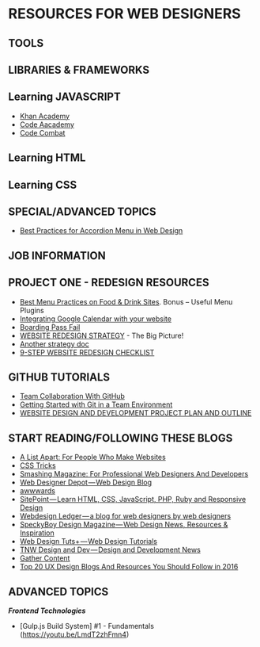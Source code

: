# RESOURCES FOR WEB DESIGNERS

## TOOLS

## LIBRARIES & FRAMEWORKS

## Learning JAVASCRIPT
- [Khan Academy](https://www.khanacademy.org/computing/computer-programming/programming/intro-to-programming/a/learning-programming-on-khan-academy)
- [Code Aacademy](https://www.codecademy.com/learn/javascript)
- [Code Combat](https://codecombat.com)

## Learning HTML

## Learning CSS

## SPECIAL/ADVANCED TOPICS
- [Best Practices for Accordion Menu in Web Design](https://webdesignledger.com/best-practices-accordions-in-web-design/)

## JOB INFORMATION

## PROJECT ONE - REDESIGN RESOURCES
- [Best Menu Practices on Food & Drink Sites](http://www.templatemonster.com/blog/food-and-drink-menu-designs-inspiration-and-free-menu-plugins/). Bonus – Useful Menu Plugins
- [Integrating Google Calendar with your website](http://www.webdesignerdepot.com/2012/04/integrating-google-calendar-with-your-website/)
- [Boarding Pass Fail](http://passfail.squarespace.com/)
- [WEBSITE REDESIGN STRATEGY](http://academy.hubspot.com/projects/customer-projects-website-redesign-strategy) -  The Big Picture! 
- [Another strategy doc](https://blog.crazyegg.com/2014/01/15/website-redesign-strategy/)
- [9-STEP WEBSITE REDESIGN CHECKLIST](http://cubicleninjas.com/9-step-website-redesign-checklist/)

## GITHUB TUTORIALS
- [Team Collaboration With GitHub](https://code.tutsplus.com/articles/team-collaboration-with-github--net-29876)
- [Getting Started with Git in a Team Environment](https://www.sitepoint.com/getting-started-git-team-environment/)
- [WEBSITE DESIGN AND DEVELOPMENT PROJECT PLAN AND OUTLINE](https://www.ciwebgroup.com/website-design-project-plan/)

## START READING/FOLLOWING THESE BLOGS
- [A List Apart: For People Who Make Websites](http://alistapart.com/)
- [CSS Tricks](https://css-tricks.com/)
- [Smashing Magazine: For Professional Web Designers And Developers](https://www.smashingmagazine.com/)
- [Web Designer Depot — Web Design Blog](http://www.webdesignerdepot.com/)
- [awwwards](http://www.awwwards.com/)
- [SitePoint — Learn HTML, CSS, JavaScript, PHP, Ruby and Responsive Design](https://www.sitepoint.com/)
- [Webdesign Ledger — a blog for web designers by web designers](https://webdesignledger.com)
- [SpeckyBoy Design Magazine — Web Design News, Resources & Inspiration](https://speckyboy.com/)
- [Web Design Tuts+ — Web Design Tutorials](https://webdesign.tutsplus.com/)
- [TNW Design and Dev — Design and Development News](http://thenextweb.com/dd/)
- [Gather Content](https://gathercontent.com/blog/)
- [Top 20 UX Design Blogs And Resources You Should Follow in 2016
](http://www.mockplus.com/blog/post/146-top-20-ux-design-blogs-and-resources-you-should-follow-in-2016/)

## ADVANCED TOPICS

***Frontend Technologies***
- [Gulp.js Build System] #1 - Fundamentals (https://youtu.be/LmdT2zhFmn4)
